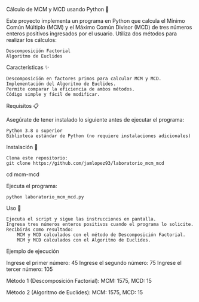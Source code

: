 Cálculo de MCM y MCD usando Python 🧮

Este proyecto implementa un programa en Python que calcula el Mínimo Común Múltiplo (MCM) y el Máximo Común Divisor (MCD) de tres números enteros positivos ingresados por el usuario. Utiliza dos métodos para realizar los cálculos:

    Descomposición Factorial
    Algoritmo de Euclides

Características ✨

    Descomposición en factores primos para calcular MCM y MCD.
    Implementación del Algoritmo de Euclides.
    Permite comparar la eficiencia de ambos métodos.
    Código simple y fácil de modificar.

Requisitos 📋

Asegúrate de tener instalado lo siguiente antes de ejecutar el programa:

    Python 3.8 o superior
    Biblioteca estándar de Python (no requiere instalaciones adicionales)

Instalación 🔧

    Clona este repositorio:
    git clone https://github.com/jamlopez93/laboratorio_mcm_mcd
cd mcm-mcd

Ejecuta el programa:

    python laboratorio_mcm_mcd.py

Uso 🚀

    Ejecuta el script y sigue las instrucciones en pantalla.
    Ingresa tres números enteros positivos cuando el programa lo solicite.
    Recibirás como resultado:
        MCM y MCD calculados con el método de Descomposición Factorial.
        MCM y MCD calculados con el Algoritmo de Euclides.

Ejemplo de ejecución

Ingrese el primer número: 45
Ingrese el segundo número: 75
Ingrese el tercer número: 105

Método 1 (Descomposición Factorial):
MCM: 1575, MCD: 15

Método 2 (Algoritmo de Euclides):
MCM: 1575, MCD: 15
